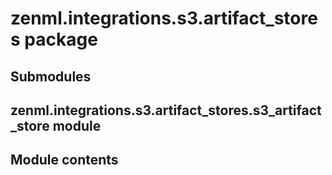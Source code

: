 # zenml.integrations.s3.artifact_stores package

## Submodules

## zenml.integrations.s3.artifact_stores.s3_artifact_store module

## Module contents
